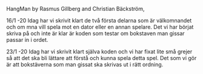 HangMan by Rasmus Gillberg and Christian Bäckström,

16/1 -20 Idag har vi skrivit klart de två första delarna som är välkomnandet och om mna vill spela mot en dator eller en annan spelare. Det vi har börjat skriva på och inte är klar är koden som testar om bokstaven man gissar passar in i ordet.

23/1 -20 Idag har vi skrivit klart själva koden och vi har fixat lite små grejer så att det ska bli lättare att förstå och kunna spela detta spel. Det som vi gör är att bokstäverna som man gissat ska skrivas ut i rätt ordning.